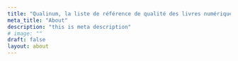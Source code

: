 ```yaml
---
title: "Qualinum, la liste de référence de qualité des livres numériques"
meta_title: "About"
description: "this is meta description"
# image: ""
draft: false
layout: about
---
```

